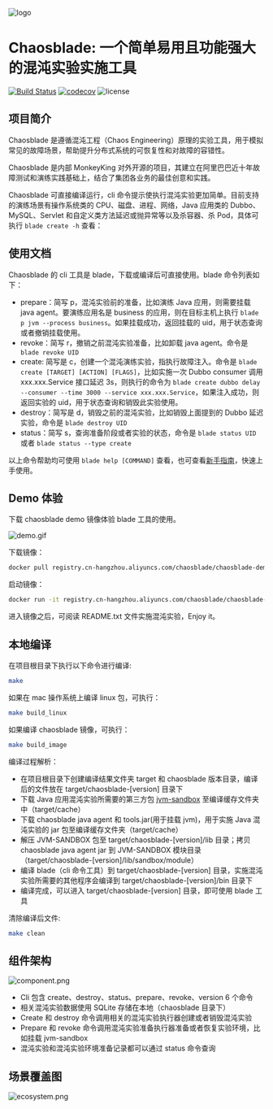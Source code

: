![logo](https://chaosblade.oss-cn-hangzhou.aliyuncs.com/doc/image/chaosblade-logo.png)  

# Chaosblade: 一个简单易用且功能强大的混沌实验实施工具
[![Build Status](https://travis-ci.org/chaosblade-io/chaosblade.svg?branch=master)](https://travis-ci.org/chaosblade-io/chaosblade)
[![codecov](https://codecov.io/gh/chaosblade-io/chaosblade/branch/master/graph/badge.svg)](https://codecov.io/gh/chaosblade-io/chaosblade)
![license](https://img.shields.io/github/license/chaosblade-io/chaosblade.svg)
## 项目简介
Chaosblade 是遵循混沌工程（Chaos Engineering）原理的实验工具，用于模拟常见的故障场景，帮助提升分布式系统的可恢复性和对故障的容错性。

Chaosblade 是内部 MonkeyKing 对外开源的项目，其建立在阿里巴巴近十年故障测试和演练实践基础上，结合了集团各业务的最佳创意和实践。

Chaosblade 可直接编译运行，cli 命令提示使执行混沌实验更加简单。目前支持的演练场景有操作系统类的 CPU、磁盘、进程、网络，Java 应用类的 Dubbo、MySQL、Servlet 和自定义类方法延迟或抛异常等以及杀容器、杀 Pod，具体可执行 `blade create -h` 查看：

## 使用文档
Chaosblade 的 cli 工具是 blade，下载或编译后可直接使用。blade 命令列表如下：

* prepare：简写 p，混沌实验前的准备，比如演练 Java 应用，则需要挂载 java agent。要演练应用名是 business 的应用，则在目标主机上执行 `blade p jvm --process business`。如果挂载成功，返回挂载的 uid，用于状态查询或者撤销挂载使用。
* revoke：简写 r，撤销之前混沌实验准备，比如卸载 java agent。命令是 `blade revoke UID`
* create: 简写是 c，创建一个混沌演练实验，指执行故障注入。命令是 `blade create [TARGET] [ACTION] [FLAGS]`，比如实施一次 Dubbo consumer 调用 xxx.xxx.Service 接口延迟 3s，则执行的命令为 `blade create dubbo delay --consumer --time 3000 --service xxx.xxx.Service`，如果注入成功，则返回实验的 uid，用于状态查询和销毁此实验使用。
* destroy：简写是 d，销毁之前的混沌实验，比如销毁上面提到的 Dubbo 延迟实验，命令是 `blade destroy UID`
* status：简写 s，查询准备阶段或者实验的状态，命令是 `blade status UID` 或者 `blade status --type create`

以上命令帮助均可使用 `blade help [COMMAND]` 查看，也可查看[新手指南](https://github.com/chaosblade-io/chaosblade/wiki/%E6%96%B0%E6%89%8B%E6%8C%87%E5%8D%97)，快速上手使用。

## Demo 体验
下载 chaosblade demo 镜像体验 blade 工具的使用。
  
![demo.gif](https://chaosblade.oss-cn-hangzhou.aliyuncs.com/agent/release/chaosblade-demo-0.0.1.gif)  

下载镜像：
```bash
docker pull registry.cn-hangzhou.aliyuncs.com/chaosblade/chaosblade-demo:latest
```

启动镜像：
```bash
docker run -it registry.cn-hangzhou.aliyuncs.com/chaosblade/chaosblade-demo:latest
```

进入镜像之后，可阅读 README.txt 文件实施混沌实验，Enjoy it。

## 本地编译
在项目根目录下执行以下命令进行编译:
```bash
make
```

如果在 mac 操作系统上编译 linux 包，可执行：
```bash
make build_linux
```

如果编译 chaosblade 镜像，可执行：
```bash
make build_image
```

编译过程解析：
* 在项目根目录下创建编译结果文件夹 target 和 chaosblade 版本目录，编译后的文件放在 target/chaosblade-[version] 目录下
* 下载 Java 应用混沌实验所需要的第三方包 [jvm-sandbox](https://github.com/alibaba/jvm-sandbox/releases) 至编译缓存文件夹中（target/cache）
* 下载 chaosblade java agent 和 tools.jar(用于挂载 jvm)，用于实施 Java 混沌实验的 jar 包至编译缓存文件夹（target/cache）
* 解压 JVM-SANDBOX 包至 target/chaosblade-[version]/lib 目录；拷贝 chaosblade java agent jar 到 JVM-SANDBOX 模块目录（target/chaosblade-[version]/lib/sandbox/module）
* 编译 blade（cli 命令工具）到 target/chaosblade-[version] 目录，实施混沌实验所需要的其他程序会编译到 target/chaosblade-[version]/bin 目录下
* 编译完成，可以进入 target/chaosblade-[version] 目录，即可使用 blade 工具


清除编译后文件:
```bash
make clean
```

## 组件架构
![component.png](https://chaosblade.oss-cn-hangzhou.aliyuncs.com/doc/image/component.png)

* Cli 包含 create、destroy、status、prepare、revoke、version 6 个命令
* 相关混沌实验数据使用 SQLite 存储在本地（chaosblade 目录下）
* Create 和 destroy 命令调用相关的混沌实验执行器创建或者销毁混沌实验
* Prepare 和 revoke 命令调用混沌实验准备执行器准备或者恢复实验环境，比如挂载 jvm-sandbox
* 混沌实验和混沌实验环境准备记录都可以通过 status 命令查询

## 场景覆盖图
![ecosystem.png](https://chaosblade.oss-cn-hangzhou.aliyuncs.com/doc/image/ecosystem.png)
